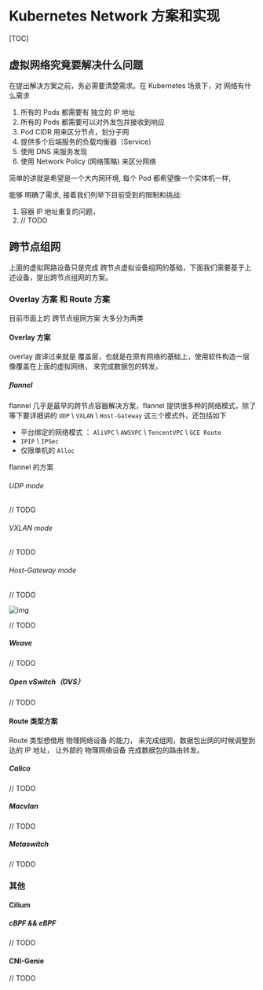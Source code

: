 # Kubernetes Network 方案和实现

[TOC]

## 虚拟网络究竟要解决什么问题

在提出解决方案之前，务必需要清楚需求。在 Kubernetes 场景下，对 网络有什么需求

1. 所有的 Pods 都需要有 独立的 IP 地址
2. 所有的 Pods 都需要可以对外发包并接收到响应
3. Pod CIDR 用来区分节点，划分子网
4. 提供多个后端服务的负载均衡器（Service）
5. 使用 DNS 来服务发现
6. 使用 Network Policy (网络策略) 来区分网络

简单的讲就是希望是一个大内网环境, 每个 Pod 都希望像一个实体机一样, 

能够 明确了需求, 接着我们列举下目前受到的限制和挑战:

1. 容器 IP 地址重复的问题，
2. // TODO

## 跨节点组网

上面的虚拟网路设备只是完成 跨节点虚拟设备组网的基础，下面我们需要基于上述设备，提出跨节点组网的方案。

### Overlay 方案 和 Route 方案

目前市面上的 跨节点组网方案 大多分为两类

#### Overlay 方案

overlay 直译过来就是 覆盖层，也就是在原有网络的基础上，使用软件构造一层像覆盖在上面的虚拟网络， 来完成数据包的转发。

##### flannel

flannel 几乎是最早的跨节点容器解决方案，flannel 提供很多种的网络模式，除了等下要详细讲的 `UDP` \ `VXLAN` \ `Host-Gateway` 这三个模式外，还包括如下

* 平台绑定的网络模式 ： `AliVPC` \ `AWSVPC` \ `TencentVPC` \ `GCE Route`
* `IPIP` \ `IPSec` 
* 仅限单机的 `Alloc`

flannel 的方案

###### UDP mode

// TODO

###### VXLAN mode

// TODO

###### Host-Gateway mode

// TODO





![img](https://miro.medium.com/max/1806/1*JqSLd3cPv14BWDtE7YEcRA.png)

// TODO

##### Weave

// TODO

##### Open vSwitch（OVS）

// TODO



#### Route 类型方案

Route 类型想借用 物理网络设备 的能力， 来完成组网，数据包出网的时候调整到达的 IP 地址， 让外部的 物理网络设备 完成数据包的路由转发。

##### Calico

// TODO

##### Macvlan

// TODO

##### Metaswitch

// TODO

### 其他

#### Cilium

##### cBPF && eBPF

// TODO

#### CNI-Genie

// TODO

